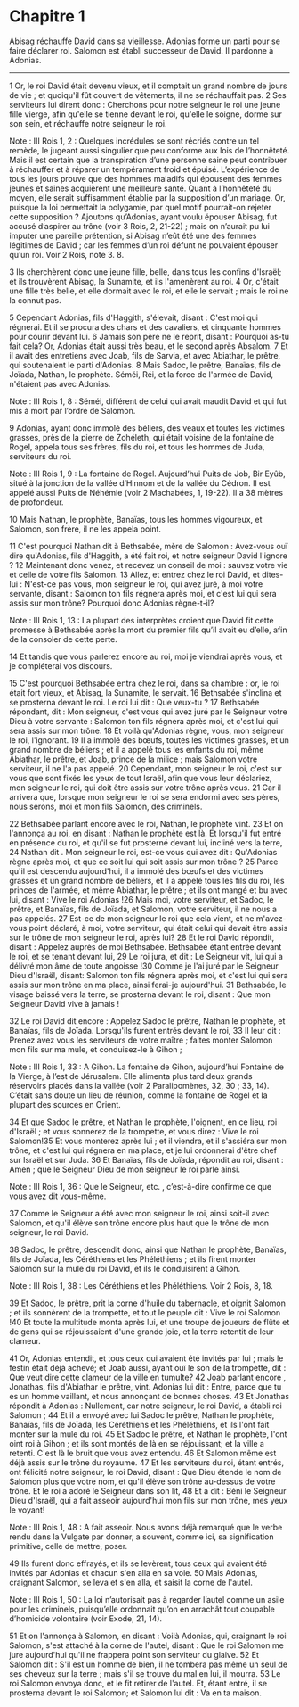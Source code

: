 # Chapitre 1

Abisag réchauffe David dans sa vieillesse.
Adonias forme un parti pour se faire déclarer roi.
Salomon est établi successeur de David.
Il pardonne à Adonias.

***

1 Or, le roi David était devenu vieux, et il comptait un grand nombre de jours de vie ; et quoiqu'il fût couvert de vêtements, il ne se réchauffait pas. 2 Ses serviteurs lui dirent donc : Cherchons pour notre seigneur le roi une jeune fille vierge, afin qu'elle se tienne devant le roi, qu'elle le soigne, dorme sur son sein, et réchauffe notre seigneur le roi.

<span class="bible-note">Note : </span> III Rois 1, 2 : Quelques incrédules se sont récriés contre un tel remède, le jugeant aussi singulier que peu conforme aux lois de l’honnêteté. Mais il est certain que la transpiration d’une personne saine peut contribuer à réchauffer et à réparer un tempérament froid et épuisé. L’expérience de tous les jours prouve que des hommes maladifs qui épousent des femmes jeunes et saines acquièrent une meilleure santé. Quant à l’honnêteté du moyen, elle serait suffisamment établie par la supposition d’un mariage. Or, puisque la loi permettait la polygamie, par quel motif pourrait-on rejeter cette supposition ? Ajoutons qu’Adonias, ayant voulu épouser Abisag, fut accusé d’aspirer au trône (voir 3 Rois, 2, 21-22) ; mais on n’aurait pu lui imputer une pareille prétention, si Abisag n’eût été une des femmes légitimes de David ; car les femmes d’un roi défunt ne pouvaient épouser qu’un roi. Voir 2 Rois, note 3. 8.

3 Ils cherchèrent donc une jeune fille, belle, dans tous les confins d'Israël; et ils trouvèrent Abisag, la Sunamite, et ils l'amenèrent au roi. 4 Or, c'était une fille très belle, et elle dormait avec le roi, et elle le servait ; mais le roi ne la connut pas.


5 Cependant Adonias, fils d'Haggith, s'élevait, disant : C'est moi qui régnerai. Et il se procura des chars et des cavaliers, et cinquante hommes pour courir devant lui. 6 Jamais son père ne le reprit, disant : Pourquoi as-tu fait cela? Or, Adonias était aussi très beau, et le second après Absalom. 7 Et il avait des entretiens avec Joab, fils de Sarvia, et avec Abiathar, le prêtre, qui soutenaient le parti d'Adonias. 8 Mais Sadoc, le prêtre, Banaïas, fils de Joïada, Nathan, le prophète. Séméi, Réi, et la force de l'armée de David, n'étaient pas avec Adonias.

<span class="bible-note">Note : </span> III Rois 1, 8 : Séméi, différent de celui qui avait maudit David et qui fut mis à mort par l’ordre de Salomon.

9 Adonias, ayant donc immolé des béliers, des veaux et toutes les victimes grasses, près de la pierre de Zohéleth, qui était voisine de la fontaine de Rogel, appela tous ses frères, fils du roi, et tous les hommes de Juda, serviteurs du roi.

<span class="bible-note">Note : </span> III Rois 1, 9 : La fontaine de Rogel. Aujourd’hui Puits de Job, Bir Eyûb, situé à la jonction de la vallée d’Hinnom et de la vallée du Cédron. Il est appelé aussi Puits de Néhémie (voir 2 Machabées, 1, 19-22). Il a 38 mètres de profondeur.

10 Mais Nathan, le prophète, Banaïas, tous les hommes vigoureux, et Salomon, son frère, il ne les appela point.


11 C'est pourquoi Nathan dit à Bethsabée, mère de Salomon : Avez-vous ouï dire qu'Adonias, fils d'Haggith, a été fait roi, et notre seigneur David l'ignore ? 12 Maintenant donc venez, et recevez un conseil de moi : sauvez votre vie et celle de votre fils Salomon. 13 Allez, et entrez chez le roi David, et dites-lui : N'est-ce pas vous, mon seigneur le roi, qui avez juré, à moi votre servante, disant : Salomon ton fils régnera après moi, et c'est lui qui sera assis sur mon trône? Pourquoi donc Adonias règne-t-il?

<span class="bible-note">Note : </span> III Rois 1, 13 : La plupart des interprètes croient que David fit cette promesse à Bethsabée après la mort du premier fils qu’il avait eu d’elle, afin de la consoler de cette perte.

14 Et tandis que vous parlerez encore au roi, moi je viendrai après vous, et je compléterai vos discours.


15 C'est pourquoi Bethsabée entra chez le roi, dans sa chambre : or, le roi était fort vieux, et Abisag, la Sunamite, le servait. 16 Bethsabée s'inclina et se prosterna devant le roi. Le roi lui dit : Que veux-tu ? 17 Bethsabée répondant, dit : Mon seigneur, c'est vous qui avez juré par le Seigneur votre Dieu à votre servante : Salomon ton fils régnera après moi, et c'est lui qui sera assis sur mon trône. 18 Et voilà qu'Adonias règne, vous, mon seigneur le roi, l'ignorant. 19 Il a immolé des bœufs, toutes les victimes grasses, et un grand nombre de béliers ; et il a appelé tous les enfants du roi, même Abiathar, le prêtre, et Joab, prince de la milice ; mais Salomon votre serviteur, il ne l'a pas appelé. 20 Cependant, mon seigneur le roi, c'est sur vous que sont fixés les yeux de tout Israël, afin que vous leur déclariez, mon seigneur le roi, qui doit être assis sur votre trône après vous. 21 Car il arrivera que, lorsque mon seigneur le roi se sera endormi avec ses pères, nous serons, moi et mon fils Salomon, des
criminels.


22 Bethsabée parlant encore avec le roi, Nathan, le prophète vint. 23 Et on l'annonça au roi, en disant : Nathan le prophète est là. Et lorsqu'il fut entré en présence du roi, et qu'il se fut prosterné devant lui, incliné vers la terre, 24 Nathan dit . Mon seigneur le roi, est-ce vous qui avez dit : Qu'Adonias règne après moi, et que ce soit lui qui soit assis sur mon trône ? 25 Parce qu'il est descendu aujourd'hui, il a immolé des bœufs et des victimes grasses et un grand nombre de béliers, et il a appelé tous les fils du roi, les princes de l'armée, et même Abiathar, le prêtre ; et ils ont mangé et bu avec lui, disant : Vive le roi Adonias !26 Mais moi, votre serviteur, et Sadoc, le prêtre, et Banaïas, fils de Joïada, et Salomon, votre serviteur, il ne nous a pas appelés. 27 Est-ce de mon seigneur le roi que cela vient, et ne m'avez-vous point déclaré, à moi, votre serviteur, qui était celui qui devait être assis sur le trône de mon seigneur le roi, après lui? 28 Et le roi David répondit, disant : Appelez
auprès de moi Bethsabée. Bethsabée étant entrée devant le roi, et se tenant devant lui, 29 Le roi jura, et dit : Le Seigneur vit, lui qui a délivré mon âme de toute angoisse !30 Comme je l'ai juré par le Seigneur Dieu d'Israël, disant: Salomon ton fils régnera après moi, et c'est lui qui sera assis sur mon trône en ma place, ainsi ferai-je aujourd'hui. 31 Bethsabée, le visage baissé vers la terre, se prosterna devant le roi, disant : Que mon Seigneur David vive à jamais !


32 Le roi David dit encore : Appelez Sadoc le prêtre, Nathan le prophète, et Banaïas, fils de Joïada. Lorsqu'ils furent entrés devant le roi, 33 Il leur dit : Prenez avez vous les serviteurs de votre maître ; faites monter Salomon mon fils sur ma mule, et conduisez-le à Gihon ;

<span class="bible-note">Note : </span> III Rois 1, 33 : A Gihon. La fontaine de Gihon, aujourd’hui Fontaine de la Vierge, à l’est de Jérusalem. Elle alimenta plus tard deux grands réservoirs placés dans la vallée (voir 2 Paralipomènes, 32, 30 ; 33, 14). C’était sans doute un lieu de réunion, comme la fontaine de Rogel et la plupart des sources en Orient.

34 Et que Sadoc le prêtre, et Nathan le prophète, l'oignent, en ce lieu, roi d'Israël ; et vous sonnerez de la trompette, et vous direz : Vive le roi Salomon!35 Et vous monterez après lui ; et il viendra, et il s'assiéra sur mon trône, et c'est lui qui régnera en ma place, et je lui ordonnerai d'être chef sur Israël et sur Juda. 36 Et Banaïas, fils de Joïada, répondit au roi, disant : Amen ; que le Seigneur Dieu de mon seigneur le roi parle ainsi.

<span class="bible-note">Note : </span> III Rois 1, 36 : Que le Seigneur, etc. , c’est-à-dire confirme ce que vous avez dit vous-même.

37 Comme le Seigneur a été avec mon seigneur le roi, ainsi soit-il avec Salomon, et qu'il élève son trône encore plus haut que le trône de mon seigneur, le roi David.


38 Sadoc, le prêtre, descendit donc, ainsi que Nathan le prophète, Banaïas, fils de Joïada, les Céréthiens et les Phéléthiens ; et ils firent monter Salomon sur la mule du roi David, et ils le conduisirent à Gihon.

<span class="bible-note">Note : </span> III Rois 1, 38 : Les Céréthiens et les Phéléthiens. Voir 2 Rois, 8, 18.

39 Et Sadoc, le prêtre, prit la corne d'huile du tabernacle, et oignit Salomon ; et ils sonnèrent de la trompette, et tout le peuple dit : Vive le roi Salomon !40 Et toute la multitude monta après lui, et une troupe de joueurs de flûte et de gens qui se réjouissaient d'une grande joie, et la terre retentit de leur clameur.


41 Or, Adonias entendit, et tous ceux qui avaient été invités par lui ; mais le festin était déjà achevé; et Joab aussi, ayant ouï le son de la trompette, dit : Que veut dire cette clameur de la ville en tumulte? 42 Joab parlant encore , Jonathas, fils d'Abiathar le prêtre, vint. Adonias lui dit : Entre, parce que tu es un homme vaillant, et nous annonçant de bonnes choses. 43 Et Jonathas répondit à Adonias : Nullement, car notre seigneur, le roi David, a établi roi Salomon ; 44 Et il a envoyé avec lui Sadoc le prêtre, Nathan le prophète, Banaïas, fils de Joïada, les Céréthiens et les Phéléthiens, et ils l'ont fait monter sur la mule du roi. 45 Et Sadoc le prêtre, et Nathan le prophète, l'ont oint roi à Gihon ; et ils sont montés de là en se réjouissant; et la ville a retenti. C'est là le bruit que vous avez entendu. 46 Et Salomon même est déjà assis sur le trône du royaume. 47 Et les serviteurs du roi, étant entrés, ont félicité notre seigneur, le roi David, disant : Que Dieu étende le nom de Salomon plus que
votre nom, et qu'il élève son trône au-dessus de votre trône. Et le roi a adoré le Seigneur dans son lit, 48 Et a dit : Béni le Seigneur Dieu d'Israël, qui a fait asseoir aujourd'hui mon fils sur mon trône, mes yeux le voyant!

<span class="bible-note">Note : </span> III Rois 1, 48 : A fait asseoir. Nous avons déjà remarqué que le verbe rendu dans la Vulgate par donner, a souvent, comme ici, sa signification primitive, celle de mettre, poser.


49 Ils furent donc effrayés, et ils se levèrent, tous ceux qui avaient été invités par Adonias et chacun s'en alla en sa voie. 50 Mais Adonias, craignant Salomon, se leva et s'en alla, et saisit la corne de l'autel.

<span class="bible-note">Note : </span> III Rois 1, 50 : La loi n’autorisait pas à regarder l’autel comme un asile pour les criminels, puisqu’elle ordonnait qu’on en arrachât tout coupable d’homicide volontaire (voir Exode, 21, 14).

51 Et on l'annonça à Salomon, en disant : Voilà Adonias, qui, craignant le roi Salomon, s'est attaché à la corne de l'autel, disant : Que le roi Salomon me jure aujourd'hui qu'il ne frappera point son serviteur du glaive. 52 Et Salomon dit : S'il est un homme de bien, il ne tombera pas même un seul de ses cheveux sur la terre ; mais s'il se trouve du mal en lui, il mourra. 53 Le roi Salomon envoya donc, et le fit retirer de l'autel. Et, étant entré, il se prosterna devant le roi Salomon; et Salomon lui dit : Va en ta maison.

